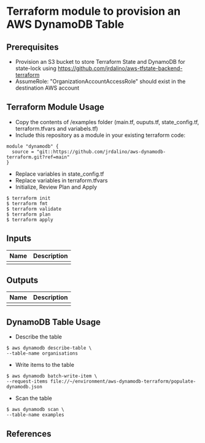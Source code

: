 # Terraform module to provision an AWS DynamoDB Table

## Prerequisites
- Provision an S3 bucket to store Terraform State and DynamoDB for state-lock using https://github.com/jrdalino/aws-tfstate-backend-terraform
- AssumeRole: "OrganizationAccountAccessRole" should exist in the destination AWS account

## Terraform Module Usage
- Copy the contents of /examples folder (main.tf, ouputs.tf, state_config.tf, terraform.tfvars and variabels.tf)
- Include this repository as a module in your existing terraform code:
```
module "dynamodb" {
  source = "git::https://github.com/jrdalino/aws-dynamodb-terraform.git?ref=main"
}
```
- Replace variables in state_config.tf
- Replace variables in terraform.tfvars
- Initialize, Review Plan and Apply
```
$ terraform init
$ terraform fmt
$ terraform validate
$ terraform plan
$ terraform apply
```
## Inputs
| Name | Description |
|------|-------------|
| | |

## Outputs
| Name | Description |
|------|-------------|
| | |

## DynamoDB Table Usage
- Describe the table
```
$ aws dynamodb describe-table \
--table-name organisations
```

- Write items to the table
```
$ aws dynamodb batch-write-item \
--request-items file://~/environment/aws-dynamodb-terraform/populate-dynamodb.json
```

- Scan the table
```
$ aws dynamodb scan \
--table-name examples
```

## References
